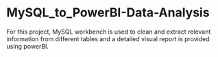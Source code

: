 # MySQL_to_PowerBI-Data-Analysis
For this project, MySQL workbench is used to clean and extract relevant information from different tables and 
a detailed visual report is provided using powerBI.
